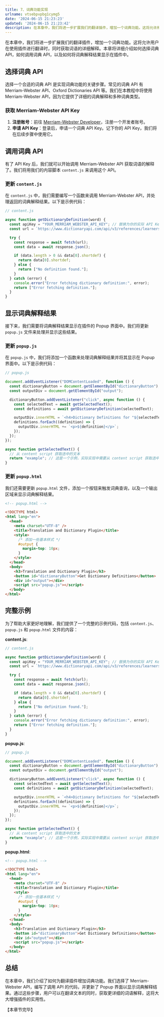 ```yaml
---
title: 7、词典功能实现
urlname: vtsebpvpbg1cymg5
date: '2024-06-15 21:23:23'
updated: '2024-06-15 21:23:42'
description: 在本章中，我们将进一步扩展我们的翻译插件，增加一个词典功能。这将允许用户在使用插件进行翻译时，同时获取词语的详细解释。本章将详细介绍如何选择词典 API，如何调用词典 API，以及如何将词典解释结果显示在插件中。选择词典 API选择一个合适的词典 API 是实现词典功能的关键步骤。常见的词典 ...
---
```

在本章中，我们将进一步扩展我们的翻译插件，增加一个词典功能。这将允许用户在使用插件进行翻译时，同时获取词语的详细解释。本章将详细介绍如何选择词典 API，如何调用词典 API，以及如何将词典解释结果显示在插件中。

## 选择词典 API

选择一个合适的词典 API 是实现词典功能的关键步骤。常见的词典 API 有 Merriam-Webster API、Oxford Dictionaries API 等。我们在本教程中将使用 Merriam-Webster API，因为它提供了详细的词典解释和多种词典类型。

### 获取 Merriam-Webster API Key

1. **注册账号**：前往 [Merriam-Webster Developer](https://dictionaryapi.com/register/index)，注册一个开发者账号。
2. **申请 API Key**：登录后，申请一个词典 API Key。记下你的 API Key，我们将在后续步骤中使用它。

## 调用词典 API

有了 API Key 后，我们就可以开始调用 Merriam-Webster API 获取词语的解释了。我们将用我们的内容脚本 `content.js` 来调用这个 API。

### 更新 `content.js`

在 `content.js` 中，我们需要编写一个函数来调用 Merriam-Webster API，并处理返回的词典解释结果。以下是示例代码：

```javascript
// content.js

async function getDictionaryDefinition(word) {
  const apiKey = "YOUR_MERRIAM_WEBSTER_API_KEY"; // 替换为你的实际 API Key
  const url = `https://www.dictionaryapi.com/api/v3/references/learners/json/${word}?key=${apiKey}`;

  try {
    const response = await fetch(url);
    const data = await response.json();

    if (data.length > 0 && data[0].shortdef) {
      return data[0].shortdef;
    } else {
      return ["No definition found."];
    }
  } catch (error) {
    console.error("Error fetching dictionary definition:", error);
    return ["Error fetching definition."];
  }
}
```

## 显示词典解释结果

接下来，我们需要将词典解释结果显示在插件的 Popup 界面中。我们将更新 `popup.js` 文件来处理并显示这些结果。

### 更新 `popup.js`

在 `popup.js` 中，我们将添加一个函数来处理词典解释结果并将其显示在 Popup 界面中。以下是示例代码：

```javascript
// popup.js

document.addEventListener("DOMContentLoaded", function () {
  const dictionaryButton = document.getElementById("dictionaryButton");
  const outputDiv = document.getElementById("output");

  dictionaryButton.addEventListener("click", async function () {
    const selectedText = await getSelectedText();
    const definitions = await getDictionaryDefinition(selectedText);

    outputDiv.innerHTML = `<h4>Dictionary Definitions for "${selectedText}":</h4>`;
    definitions.forEach((definition) => {
      outputDiv.innerHTML += `<p>${definition}</p>`;
    });
  });
});

async function getSelectedText() {
  // 从 content script 获取选中的文本
  return "example"; // 这是一个示例，实际实现中需要从 content script 获取选中文本
}
```

### 更新 `popup.html`

我们还需要更新 `popup.html` 文件，添加一个按钮来触发词典查询，以及一个输出区域来显示词典解释结果。

```html
<!-- popup.html -->

<!DOCTYPE html>
<html lang="en">
  <head>
    <meta charset="UTF-8" />
    <title>Translation and Dictionary Plugin</title>
    <style>
      /* 添加一些基本样式 */
      #output {
        margin-top: 10px;
      }
    </style>
  </head>
  <body>
    <h3>Translation and Dictionary Plugin</h3>
    <button id="dictionaryButton">Get Dictionary Definitions</button>
    <div id="output"></div>
    <script src="popup.js"></script>
  </body>
</html>
```

## 完整示例

为了帮助大家更好地理解，我们提供了一个完整的示例代码，包括 `content.js`、`popup.js` 和 `popup.html` 文件的内容：

**content.js**:

```javascript
// content.js

async function getDictionaryDefinition(word) {
  const apiKey = "YOUR_MERRIAM_WEBSTER_API_KEY"; // 替换为你的实际 API Key
  const url = `https://www.dictionaryapi.com/api/v3/references/learners/json/${word}?key=${apiKey}`;

  try {
    const response = await fetch(url);
    const data = await response.json();

    if (data.length > 0 && data[0].shortdef) {
      return data[0].shortdef;
    } else {
      return ["No definition found."];
    }
  } catch (error) {
    console.error("Error fetching dictionary definition:", error);
    return ["Error fetching definition."];
  }
}
```

**popup.js**:

```javascript
// popup.js

document.addEventListener("DOMContentLoaded", function () {
  const dictionaryButton = document.getElementById("dictionaryButton");
  const outputDiv = document.getElementById("output");

  dictionaryButton.addEventListener("click", async function () {
    const selectedText = await getSelectedText();
    const definitions = await getDictionaryDefinition(selectedText);

    outputDiv.innerHTML = `<h4>Dictionary Definitions for "${selectedText}":</h4>`;
    definitions.forEach((definition) => {
      outputDiv.innerHTML += `<p>${definition}</p>`;
    });
  });
});

async function getSelectedText() {
  // 从 content script 获取选中的文本
  return "example"; // 这是一个示例，实际实现中需要从 content script 获取选中文本
}
```

**popup.html**:

```html
<!-- popup.html -->

<!DOCTYPE html>
<html lang="en">
  <head>
    <meta charset="UTF-8" />
    <title>Translation and Dictionary Plugin</title>
    <style>
      /* 添加一些基本样式 */
      #output {
        margin-top: 10px;
      }
    </style>
  </head>
  <body>
    <h3>Translation and Dictionary Plugin</h3>
    <button id="dictionaryButton">Get Dictionary Definitions</button>
    <div id="output"></div>
    <script src="popup.js"></script>
  </body>
</html>
```

## 总结

在本章中，我们介绍了如何为翻译插件增加词典功能。我们选择了 Merriam-Webster API，编写了调用 API 的代码，并更新了 Popup 界面以显示词典解释结果。通过这些步骤，用户可以在翻译文本的同时，获取更详细的词语解释，这将大大增强插件的实用性。

【本章节完毕】
